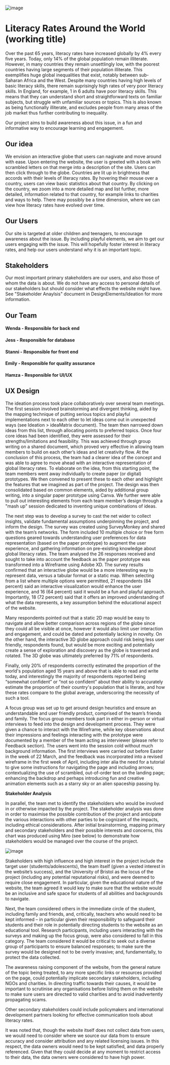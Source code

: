 
![image](https://user-images.githubusercontent.com/45073537/111315589-6f743f00-865a-11eb-86fa-42c03ca56bef.png)

# Literacy Rates Around the World (working title)

Over the past 65 years, literacy rates have increased globally by 4% every five years. Today, only 14% of the global population remain illiterate. However, in many countries they remain unsettlingly low, with the poorest countries having large segments of their population illiterate. This exemplifies huge global inequalities that exist, notably between sub-Saharan Africa and the West.
Despite many countries having high levels of basic literacy skills, there remain suprisingly high rates of very poor literacy skills. In England, for example, 1 in 6 adults have poor literacy skills. This means that they can understand short and straightforward texts on familiar subjects, but struggle with unfamiliar sources or topics. This is also known as being functionally illiterate, and excludes people from many areas of the job market thus further contributing to inequality.

Our project aims to build awareness about this issue, in a fun and informative way to encourage learning and engagement.

## Our idea

We envision an interactive globe that users can nagivate and move around with ease. Upon entering the website, the user is greeted with a book with scrambled letters on that merge into a description of the site. Users can then click through to the globe. Countries are lit up in brightness that accords with their levels of literacy rates. By hovering their mouse over a country, users can view basic statistics about that country. By clicking on the country, we zoom into a more detailed map and list further, more detailed, information related to that country, for example links to charities and ways to help. There may possibly be a time dimension, where we can view how literacy rates have evolved over time.

## Our Users

Our site is targeted at older children and teenagers, to encourage awareness about the issue. By including playful elements, we aim to get our users engaging with the issue. This will hopefully foster interest in literacy rates, and help our users understand why it is an important topic.

## Stakeholders

Our most important primary stakeholders are our users, and also those of whom the data is about. We do not have any access to personal details of our stakeholders but should consider what effects the website might have. See "Stakeholder Anaylsis" document in DesignElements/Ideation for more information.


## Our Team
#### Wenda - Responsible for back end
#### Jess - Responsible for database
#### Stanni - Responsible for front end
#### Emily - Responsible for quality assurance
#### Hamza - Responsible for UI/UX

## UX Design
The ideation process took place collaboratively over several team meetings. The first session involved brainstorming and divergent thinking, aided by the mapping technique of putting serious topics and playful implementations next to each other to let ideas come out in unexpected ways (see Ideation > ideaMatrix document). The team then narrowed down ideas from this list, through allocating points to preferred topics. Once four core ideas had been identified, they were assessed for their strengths/limitations and feasibility. This was achieved through group writing on a shared document, which proved very effective in allowing team members to build on each other’s ideas and let creativity flow. At the conclusion of this process, the team had a clearer idea of the concept and was able to agree to move ahead with an interactive representation of global literacy rates. To elaborate on the idea, from this starting point, the team members went away individually to create paper (or digital) prototypes. We then convened to present these to each other and highlight the features that we imagined as part of the project. The design was then consolidated based on common elements, aided by additional group writing, into a singular paper prototype using Canva. We further were able to pull out interesting elements from each team member’s design through a "mash up" session dedicated to inventing unique combinations of ideas. 

The next step was to develop a survey to cast the net wider to collect insights, validate fundamental assumptions underpinning the project, and inform the design. The survey was created using SurveyMonkey and shared with the team’s networks. The form included 10 multiple choice or free form questions geared towards understanding user preferences for data representation (based on the paper prototype) to augment the user experience, and gathering information on pre-existing knowledge about global literacy rates. The team analysed the 26 responses received and sought to take into account the feedback as the paper prototype was transformed into a Wireframe using Adobe XD. The survey results confirmed that an interactive globe would be a more interesting way to represent data, versus a tabular format or a static map. When selecting from a list where multiple options were permitted, 21 respondents (84 percent) said an interactive visualization would enhance the user experience, and 16 (64 percent) said it would be a fun and playful approach. Importantly, 18 (72 percent) said that it offers an improved understanding of what the data represents, a key assumption behind the educational aspect of the website.

Many respondents pointed out that a static 2D map would be easy to navigate and allow better comparison across regions of the globe since they could all be visible at once, however it would also limit user interaction and engagement, and could be dated and potentially lacking in novelty. On the other hand, the interactive 3D globe approach could risk being less user friendly, respondents found, but would be more exciting and potentially create a sense of exploration and discovery as the globe is traversed and rotated. The 3D globe was ultimately preferred by 71% of respondents.

Finally, only 20% of respondents correctly estimated the proportion of the world's population aged 15 years and above that is able to read and write today, and interestingly the majority of respondents reported being “somewhat confident” or “not so confident” about their ability to accurately estimate the proportion of their country's population that is literate, and how these rates compare to the global average, underscoring the necessity of such a tool.

A focus group was set up to get around design heuristics and ensure an understandable and user friendly product, comprised of the team’s friends and family. The focus group members took part in either in-person or virtual interviews to feed into the design and development process. They were given a chance to interact with the Wireframe, while key observations about their impressions and feelings interacting with the prototype were documented by a member of the team acting as interviewer (please refer to Feedback section). The users went into the session cold without much background information. The first interviews were carried out before Easter in the week of 22 March, and the feedback was incorporated into a revised wireframe in the first week of April, including inter alia the need for a tutorial to give some instructions for navigating the page and including arrows; contextualizing the use of scrambled, out-of-order text on the landing page; enhancing the backdrop and perhaps introducing fun and creative animation elements such as a starry sky or an alien spaceship passing by.

**Stakeholder Analysis**

In parallel, the team met to identify the stakeholders who would be involved in or otherwise impacted by the project. The stakeholder analysis was done in order to maximise the possible contribution of the project and anticipate the various interactions with other parties to be cognizant of the impacts, including ethical considerations. After initial brainstorming, mapping primary and secondary stakeholders and their possible interests and concerns, this chart was produced using Miro (see below) to demonstrate how stakeholders would be managed over the course of the project.

![image](https://user-images.githubusercontent.com/74050529/114198783-9e28c100-994b-11eb-85ec-304c627c4c07.png)

Stakeholders with high influence and high interest in the project include the target user (students/adolescents), the team itself (given a vested interest in the website’s success), and the University of Bristol as the locus of the project (including any potential reputational risks), and were deemed to require close engagement. In particular, given the educational nature of the website, the team agreed it would key to make sure that the website would be an inclusive and safe space for students of all abilities and backgrounds to navigate.

Next, the team considered others in the immediate circle of the student, including family and friends, and, critically, teachers who would need to be kept informed – in particular given their responsibility to safeguard their students and their role in potentially directing students to the website as an educational tool. Research participants, including users interacting with the surveys and making up the focus group, were also considered to fall in this category. The team considered it would be critical to seek out a diverse group of participants to ensure balanced responses; to make sure the survey would be designed not to be overly invasive; and, fundamentally, to protect the data collected. 

The awareness raising component of the website, from the general nature of the topic being treated, to any more specific links or resources provided on the page, could potentially implicate secondary stakeholders, including NGOs and charities. In directing traffic towards their causes, it would be important to scrutinise any organisations before listing them on the website to make sure users are directed to valid charities and to avoid inadvertently propagating scams. 

Other secondary stakeholders could include policymakers and international development partners looking for effective communication tools about literacy rates. 

It was noted that, though the website itself does not collect data from users, we would need to consider where we source our data from to ensure accuracy and consider attribution and any related licensing issues. In this respect, the data owners would need to be kept satisfied, and data properly referenced. Given that they could decide at any moment to restrict access to their data, the data owners were considered to have high power. 



